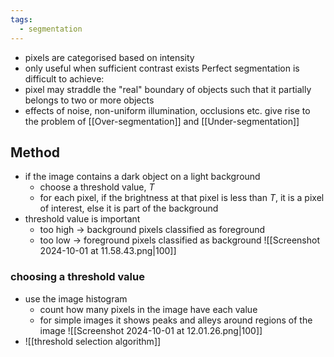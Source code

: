 ```yaml
---
tags:
  - segmentation
---
```

- pixels are categorised based on intensity
- only useful when sufficient contrast exists
Perfect segmentation is difficult to achieve:
- pixel may straddle the "real" boundary of objects such that it partially belongs to two or more objects
- effects of noise, non-uniform illumination, occlusions etc. give rise to the problem of [[Over-segmentation]] and [[Under-segmentation]]
## Method
- if the image contains a dark object on a light background
	- choose a threshold value, $T$
	- for each pixel, if the brightness at that pixel is less than $T$, it is a pixel of interest, else it is part of the background
- threshold value is important
	- too high $\to$ background pixels classified as foreground
	- too low $\to$ foreground pixels classified as background
![[Screenshot 2024-10-01 at 11.58.43.png|100]]
### choosing a threshold value
- use the image histogram
	- count how many pixels in the image have each value
	- for simple images it shows peaks and alleys around regions of the image
	![[Screenshot 2024-10-01 at 12.01.26.png|100]]
- ![[threshold selection algorithm]]